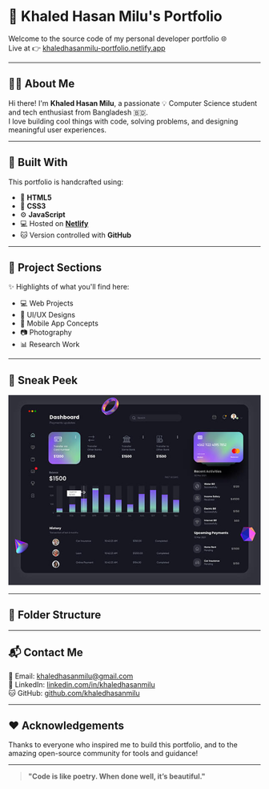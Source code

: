 # 🚀 Khaled Hasan Milu's Portfolio

Welcome to the source code of my personal developer portfolio 🌐  
Live at 👉 [khaledhasanmilu-portfolio.netlify.app](https://khaledhasanmilu-portfolio.netlify.app/)

---

## 👨‍💻 About Me

Hi there! I'm **Khaled Hasan Milu**, a passionate 💡 Computer Science student and tech enthusiast from Bangladesh 🇧🇩.  
I love building cool things with code, solving problems, and designing meaningful user experiences.

---

## 🧰 Built With

This portfolio is handcrafted using:

- 🧱 **HTML5**
- 🎨 **CSS3**
- ⚙️ **JavaScript**
- 💻 Hosted on [**Netlify**](https://www.netlify.com/)
- 🐱 Version controlled with **GitHub**

---

## 📁 Project Sections

✨ Highlights of what you'll find here:

- 💻 Web Projects
- 🎨 UI/UX Designs
- 📱 Mobile App Concepts
- 📷 Photography
- 📊 Research Work

---

## 📸 Sneak Peek

![Screenshot](./assets/images/project-1.jpg)

---

## 🚧 Folder Structure



---

## 📬 Contact Me

📧 Email: khaledhasanmilu@gmail.com  
🔗 LinkedIn: [linkedin.com/in/khaledhasanmilu](https://www.linkedin.com/in/khaledhasanmilu)  
🐱 GitHub: [github.com/khaledhasanmilu](https://github.com/khaledhasanmilu)

---

## ❤️ Acknowledgements

Thanks to everyone who inspired me to build this portfolio, and to the amazing open-source community for tools and guidance!

---

> **"Code is like poetry. When done well, it’s beautiful."**


